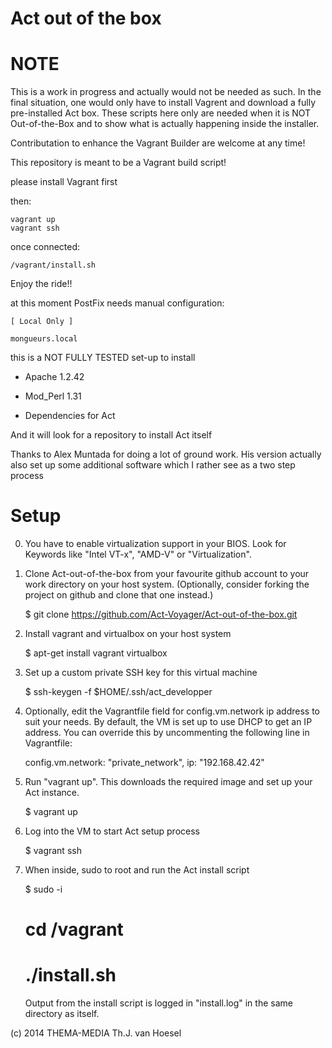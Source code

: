 Act out of the box
==================

NOTE
====

This is a work in progress and actually would not be needed as such. In the final situation, one would only have to install Vagrent and download a fully pre-installed Act box. These scripts here only are needed when it is NOT Out-of-the-Box and to show what is actually happening inside the installer.

Contributation to enhance the Vagrant Builder are welcome at any time!


This repository is meant to be a Vagrant build script!

please install Vagrant first

then:

    vagrant up
    vagrant ssh


once connected:

    /vagrant/install.sh


Enjoy the ride!!

at this moment PostFix needs manual configuration:
    
    [ Local Only ]
    
    mongueurs.local
  


this is a NOT FULLY TESTED set-up to install

* Apache 1.2.42
* Mod_Perl 1.31

* Dependencies for Act

And it will look for a repository to install Act itself

Thanks to Alex Muntada for doing a lot of ground work.
His version actually also set up some additional software which I rather see as a two step process

Setup
=====

0) You have to enable virtualization support in your BIOS. Look for
   Keywords like "Intel VT-x", "AMD-V" or "Virtualization".

1) Clone Act-out-of-the-box from your favourite github account to your
   work directory on your host system. (Optionally, consider forking
   the project on github and clone that one instead.)

    $ git clone https://github.com/Act-Voyager/Act-out-of-the-box.git

2) Install vagrant and virtualbox on your host system

    $ apt-get install vagrant virtualbox

3) Set up a custom private SSH key for this virtual machine

    $ ssh-keygen -f $HOME/.ssh/act_developper

4) Optionally, edit the Vagrantfile field for config.vm.network ip
   address to suit your needs. By default, the VM is set up to use DHCP
   to get an IP address. You can override this by uncommenting the
   following line in Vagrantfile:

    config.vm.network: "private_network", ip: "192.168.42.42"

5) Run "vagrant up". This downloads the required image and set up
   your Act instance.

    $ vagrant up

6) Log into the VM to start Act setup process

    $ vagrant ssh

7) When inside, sudo to root and run the Act install script

    $ sudo -i
    # cd /vagrant
    # ./install.sh

   Output from the install script is logged in "install.log" in the
   same directory as itself.


(c) 2014 THEMA-MEDIA Th.J. van Hoesel

